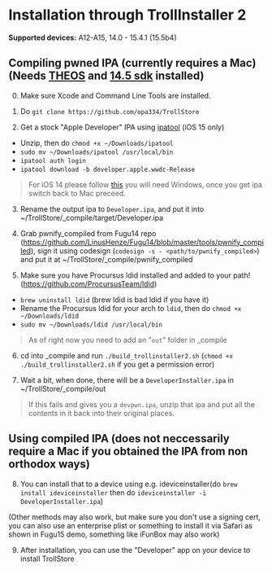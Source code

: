 # Installation through TrollInstaller 2

**Supported devices:** A12-A15, 14.0 - 15.4.1 (15.5b4)

## Compiling pwned IPA (currently requires a Mac) (Needs [THEOS](https://theos.dev/docs/installation-macos) and [14.5 sdk](https://github.com/theos/sdks) installed)

0. Make sure Xcode and Command Line Tools are installed.

1. Do `git clone https://github.com/opa334/TrollStore`

2. Get a stock "Apple Developer" IPA using [ipatool](https://github.com/majd/ipatool/releases/tag/v1.1.4) (iOS 15 only)
- Unzip, then do `chmod +x ~/Downloads/ipatool`
- `sudo mv ~/Downloads/ipatool /usr/local/bin`
- `ipatool auth login` 
- `ipatool download -b developer.apple.wwdc-Release`

> For iOS 14 please follow [this](https://github.com/flowerible/How-to-Downgrade-apps-on-AppStore-with-iTunes-and-Charles-Proxy) you will need Windows, once you get ipa switch back to Mac preceed.

3. Rename the output ipa to `Developer.ipa`, and put it into ~/TrollStore/_compile/target/Developer.ipa

4. Grab pwnify_compiled from Fugu14 repo (https://github.com/LinusHenze/Fugu14/blob/master/tools/pwnify_compiled), sign it using codesign (`codesign -s - <path/to/pwnify_compiled>`) and put it at ~/TrollStore/_compile/pwnify_compiled

5. Make sure you have Procursus ldid installed and added to your path! (https://github.com/ProcursusTeam/ldid)
- `brew uninstall ldid` (brew ldid is bad ldid if you have it)
- Rename the Procursus ldid for your arch to `ldid`, then do `chmod +x ~/Downloads/ldid`
- `sudo mv ~/Downloads/ldid /usr/local/bin`

> As of right now you need to add an "`out`" folder in _compile

6. cd into _compile and run `./build_trollinstaller2.sh` (`chmod +x ./build_trollinstaller2.sh` if you get a permission error)

7. Wait a bit, when done, there will be a `DeveloperInstaller.ipa` in ~/TrollStore/_compile/out

> If this fails and gives you a `devpwn.ipa`, unzip that ipa and put all the contents in it back into their original places.

## Using compiled IPA (does not neccessarily require a Mac if you obtained the IPA from non orthodox ways)

8. You can install that to a device using e.g. ideviceinstaller(do `brew install ideviceinstaller` then do `ideviceinstaller -i DeveloperInstaller.ipa`)

(Other methods may also work, but make sure you don't use a signing cert, you can also use an enterprise plist or something to install it via Safari as shown in Fugu15 demo, something like iFunBox may also work)

9. After installation, you can use the "Developer" app on your device to install TrollStore

